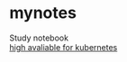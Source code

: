mynotes
=======

Study notebook<br>
[high avaliable for kubernetes](https://github.com/kubernetes/kubeadm/blob/master/docs/ha-considerations.md#options-for-software-load-balancing)

